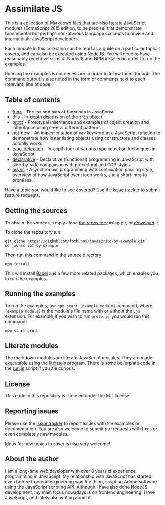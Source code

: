 # Assimilate JS

This is a collection of Markdown files that are also literate JavaScript
modules (EcmaScript 2015 edition, to be precise) that demonstrate fundamental
but perhaps non-obvious language concepts to novice and intermediate JavaScript
developers.

Each module in this collection can be read as a guide on a particular topic it
covers, and can also be executed using NodeJS. You will need to have reasonably
recent versions of NodeJS and NPM installed in order to run the examples.

Running the examples is not necessary in order to follow them, though. The
command output is also noted in the form of comments next to each (relevant)
line of code.

## Table of contents

- [func](./func.md) - The ins and outs of functions in JavaScript.
- [this](./this.md) - In-depth discussion of the `this` object.
- [proto](./proto.md) - Prototypal inheritance and examples of object creation
  and inheritance using several different patterns.
- [not-new](./not-new.md) - An implementation of `new` keyword as a JavaScript
  function to demonstrate how instantiating objects using constructors and
  classes actually works.
- [type-detection](./type-detection.md) - In-depth tour of various type
  detection techniques in JavaScript.
- [declarative](./declarative.md) - Declarative (functional) programming in
  JavaScript with side-by-side comparison with procedural and OOP styles.
- [async](./async.md) - Asynchronous programming with continuation passing
  style, overview of how JavaScript event loop works, and a short intro to
  promises.

Have a topic you would like to see covered? Use the [issue tracker](
https://github.com/foxbunny/javascript-by-example/issues) to submit feature
requests.

## Getting the sources

To obtain the sources, simply clone [the repository](
https://github.com/foxbunny/javascript-by-example/) using git, or [download](
https://github.com/foxbunny/javascript-by-example/archive/master.zip) it.

To clone the repository run:

    git clone https://github.com/foxbunny/javascript-by-example.git
    cd javascript-by-example

Then run this command in the source directory:

    npm install

This will install [Babel](https://babeljs.io/) and a few more related packages,
which enables you to run the examples.

## Running the examples

To run the examples, use `npm start [example module]` command, where `[example
module]` is the module's file name with or without the `.js` extension. For
example, if you wish to run `proto.js`, you would run this command:

    npm start proto

## Literate modules

The markdown modules are literate JavaScript modules. They are made executable
using the [literatejs](https://github.com/foxbunny/literatejs) program. There
is some boilerplate code in the [run.js](./run.js) script if you are curious.

## License

This code in this repository is licensed under the MIT license.

## Reporting issues

Please use the [issue tracker](
https://github.com/foxbunny/javascript-by-example/issues) to report issues with
the examples or documentation. You are also welcome to submit pull requests
with fixes or even completely new modules.

Ideas for new topics to cover is also very welcome!

## About the author

I am a long-time web developer with over 8 years of experience programming
in JavaScript. My relationship with JavaScript has started even before frontend
engineering was *the* thing, scripting Adobe software using the JavaScript
scripting API. Although I have also done NodeJS development, my main focus
nowadays is on frontend engineering. I love JavaScript, and lately also writing
about it.
